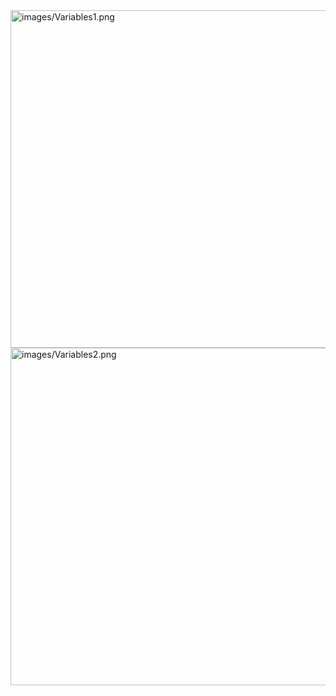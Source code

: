 <body>
<img alt="images/Variables1.png" src="images/Variables1.png" style="width: 960.00px; height: 540.00px; margin-left: 0.00px; margin-top: 0.00px; transform: rotate(0.00rad) translateZ(0px); -webkit-transform: rotate(0.00rad) translateZ(0px);" title=""/>



<img alt="images/Variables2.png" src="images/Variables2.png" style="width: 960.00px; height: 540.00px; margin-left: 0.00px; margin-top: 0.00px; transform: rotate(0.00rad) translateZ(0px); -webkit-transform: rotate(0.00rad) translateZ(0px);" title=""/>



<div id="footer">

</div>
</body>